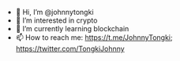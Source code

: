 - 👋 Hi, I’m @johnnytongki
- 👀 I’m interested in crypto
- 🌱 I’m currently learning blockchain
- 📫 How to reach me: https://t.me/JohnnyTongki; https://twitter.com/TongkiJohnny

<!---
johnnytongki/johnnytongki is a ✨ special ✨ repository because its `README.md` (this file) appears on your GitHub profile.
You can click the Preview link to take a look at your changes.
--->
